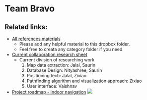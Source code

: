 # Team Bravo 

## Related links:

* [All references materials](https://www.dropbox.com/sh/iyhg4u9difbf38t/AADUl172Fn4aSrcvobZOBtE0a?dl=0)
  * Please add any helpful material to this dropbox folder. 
  * Feel free to creata any category folder if you need.
* [Current collaboration research sheet](https://docs.google.com/spreadsheets/d/1dlzApijCVFdggG3OFY6qiJGN7wDr0ZV5mJbdCYlNqJA/edit?usp=sharing)
  * Current division of researching work
    1. Map data extraction: Jalal, Saurin
    2. Database Design: Nityashree, Saurin
    3. Positioning tech: Jalal, Zixiao
    4. Pathfinding algorithm and visualization approach: Zixiao
    5. User interface: Vaishnav
* [Project roadmap - Indoor navigation](https://www.dropbox.com/sh/y74f4noagaifblm/AACvhJMqHejKlpM9XHOOkmFxa?dl=0)
![](Team&#32;Bravo&#32;RoadMap&#32;-&#32;Infoor&#32;Navigation.jpg)